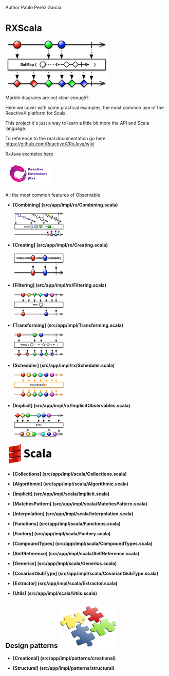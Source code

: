 Author Pablo Perez Garcia 

# RXScala

![My image](src/main/resources/img/flatMap.png)

Marble diagrams are not clear enough?.

Here we cover with some practical examples, the most common use of the ReactiveX platform for Scala.

This project it´s just a way to learn a little bit more the API and Scala language.

To reference to the real documentation go here https://github.com/ReactiveX/RxJava/wiki

RxJava examples [here](https://github.com/politrons/reactive)

 ![My image](src/main/resources/img/rsz_reactive-extensions.png)
 
All the most common features of Observable

* **[Combining] (src/app/impl/rx/Combining.scala)**

    ![My image](src/main/resources/img/rsz_1zipo.png)

* **[Creating] (src/app/impl/rx/Creating.scala)**

    ![My image](src/main/resources/img/rsz_1createc.png)

    
* **[Filtering] (src/app/impl/rx/Filtering.scala)**

    ![My image](src/main/resources/img/rsz_1filter.png)


* **[Transforming] (src/app/impl/Transforming.scala)**

    ![My image](src/main/resources/img/rsz_flatmap.png)
    
* **[Scheduler] (src/app/impl/rx/Scheduler.scala)**

    ![My image](src/main/resources/img/rsz_2subscribeonc.png)
    
* **[Implicit] (src/app/impl/rx/ImplicitObservables.scala)**
        
    ![My image](src/main/resources/img/rsz_1buffer.png)

![My image](src/main/resources/img/rsz_scala.gif)


* **[Collections] (src/app/impl/scala/Collections.scala)**

* **[Algorithmic] (src/app/impl/scala/Algorithmic.scala)**

* **[Implicit] (src/app/impl/scala/Implicit.scala)**

* **[MatchesPattern] (src/app/impl/scala/MatchesPattern.scala)**

* **[Interpolation] (src/app/impl/scala/Interpolation.scala)**

* **[Functions] (src/app/impl/scala/Functions.scala)**

* **[Factory] (src/app/impl/scala/Factory.scala)**

* **[CompoundTypes] (src/app/impl/scala/CompoundTypes.scala)**

* **[SelfReference] (src/app/impl/scala/SelfReference.scala)**

* **[Generics] (src/app/impl/scala/Generics.scala)**

* **[CovariantSubType] (src/app/impl/scala/CovariantSubType.scala)**

* **[Extractor] (src/app/impl/scala/Extractor.scala)**

* **[Utils] (src/app/impl/scala/Utils.scala)**


## Design patterns ![My image](src/main/resources/img/design.png)


* **[Creational] (src/app/impl/patterns/creational)**

* **[Structural] (src/app/impl/patterns/structural)**